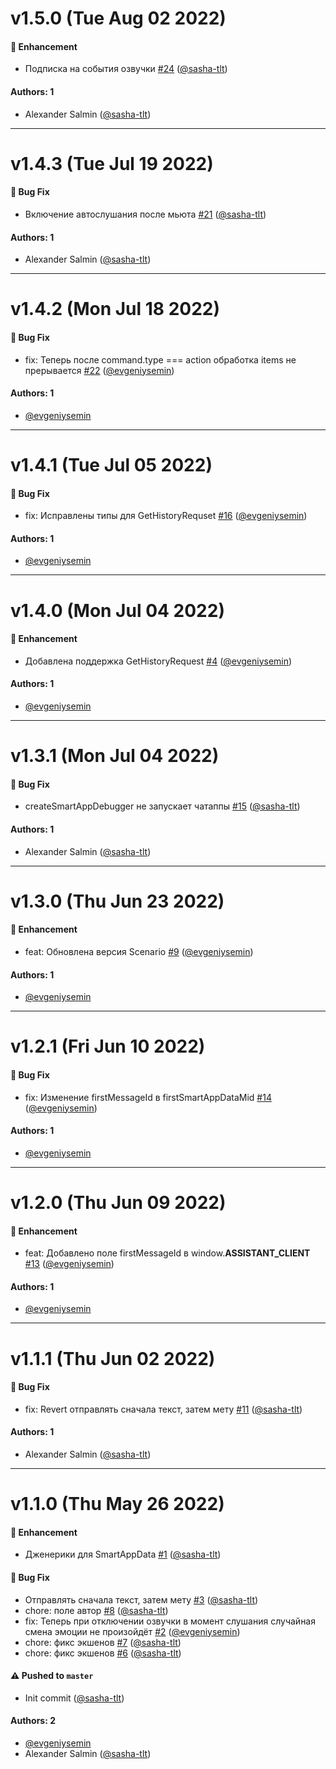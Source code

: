 # v1.5.0 (Tue Aug 02 2022)

#### 🚀 Enhancement

- Подписка на события озвучки [#24](https://github.com/salute-developers/salutejs-client/pull/24) ([@sasha-tlt](https://github.com/sasha-tlt))

#### Authors: 1

- Alexander Salmin ([@sasha-tlt](https://github.com/sasha-tlt))

---

# v1.4.3 (Tue Jul 19 2022)

#### 🐛 Bug Fix

- Включение автослушания после мьюта [#21](https://github.com/salute-developers/salutejs-client/pull/21) ([@sasha-tlt](https://github.com/sasha-tlt))

#### Authors: 1

- Alexander Salmin ([@sasha-tlt](https://github.com/sasha-tlt))

---

# v1.4.2 (Mon Jul 18 2022)

#### 🐛 Bug Fix

- fix: Теперь после command.type === action обработка items не прерывается [#22](https://github.com/salute-developers/salutejs-client/pull/22) ([@evgeniysemin](https://github.com/evgeniysemin))

#### Authors: 1

- [@evgeniysemin](https://github.com/evgeniysemin)

---

# v1.4.1 (Tue Jul 05 2022)

#### 🐛 Bug Fix

- fix: Исправлены типы для GetHistoryRequset [#16](https://github.com/salute-developers/salutejs-client/pull/16) ([@evgeniysemin](https://github.com/evgeniysemin))

#### Authors: 1

- [@evgeniysemin](https://github.com/evgeniysemin)

---

# v1.4.0 (Mon Jul 04 2022)

#### 🚀 Enhancement

- Добавлена поддержка GetHistoryRequest [#4](https://github.com/salute-developers/salutejs-client/pull/4) ([@evgeniysemin](https://github.com/evgeniysemin))

#### Authors: 1

- [@evgeniysemin](https://github.com/evgeniysemin)

---

# v1.3.1 (Mon Jul 04 2022)

#### 🐛 Bug Fix

- createSmartAppDebugger не запускает чатаппы [#15](https://github.com/salute-developers/salutejs-client/pull/15) ([@sasha-tlt](https://github.com/sasha-tlt))

#### Authors: 1

- Alexander Salmin ([@sasha-tlt](https://github.com/sasha-tlt))

---

# v1.3.0 (Thu Jun 23 2022)

#### 🚀 Enhancement

- feat: Обновлена версия Scenario [#9](https://github.com/salute-developers/salutejs-client/pull/9) ([@evgeniysemin](https://github.com/evgeniysemin))

#### Authors: 1

- [@evgeniysemin](https://github.com/evgeniysemin)

---

# v1.2.1 (Fri Jun 10 2022)

#### 🐛 Bug Fix

- fix: Изменение firstMessageId в firstSmartAppDataMid [#14](https://github.com/salute-developers/salutejs-client/pull/14) ([@evgeniysemin](https://github.com/evgeniysemin))

#### Authors: 1

- [@evgeniysemin](https://github.com/evgeniysemin)

---

# v1.2.0 (Thu Jun 09 2022)

#### 🚀 Enhancement

- feat: Добавлено поле firstMessageId в window.__ASSISTANT_CLIENT__ [#13](https://github.com/salute-developers/salutejs-client/pull/13) ([@evgeniysemin](https://github.com/evgeniysemin))

#### Authors: 1

- [@evgeniysemin](https://github.com/evgeniysemin)

---

# v1.1.1 (Thu Jun 02 2022)

#### 🐛 Bug Fix

- fix: Revert отправлять сначала текст, затем мету [#11](https://github.com/salute-developers/salutejs-client/pull/11) ([@sasha-tlt](https://github.com/sasha-tlt))

#### Authors: 1

- Alexander Salmin ([@sasha-tlt](https://github.com/sasha-tlt))

---

# v1.1.0 (Thu May 26 2022)

#### 🚀 Enhancement

- Дженерики для SmartAppData [#1](https://github.com/salute-developers/salutejs-client/pull/1) ([@sasha-tlt](https://github.com/sasha-tlt))

#### 🐛 Bug Fix

- Отправлять сначала текст, затем мету [#3](https://github.com/salute-developers/salutejs-client/pull/3) ([@sasha-tlt](https://github.com/sasha-tlt))
- chore: поле автор [#8](https://github.com/salute-developers/salutejs-client/pull/8) ([@sasha-tlt](https://github.com/sasha-tlt))
- fix: Теперь при отключении озвучки в момент слушания случайная смена эмоции не произойдёт [#2](https://github.com/salute-developers/salutejs-client/pull/2) ([@evgeniysemin](https://github.com/evgeniysemin))
- chore: фикс экшенов [#7](https://github.com/salute-developers/salutejs-client/pull/7) ([@sasha-tlt](https://github.com/sasha-tlt))
- chore: фикс экшенов [#6](https://github.com/salute-developers/salutejs-client/pull/6) ([@sasha-tlt](https://github.com/sasha-tlt))

#### ⚠️ Pushed to `master`

- Init commit ([@sasha-tlt](https://github.com/sasha-tlt))

#### Authors: 2

- [@evgeniysemin](https://github.com/evgeniysemin)
- Alexander Salmin ([@sasha-tlt](https://github.com/sasha-tlt))
